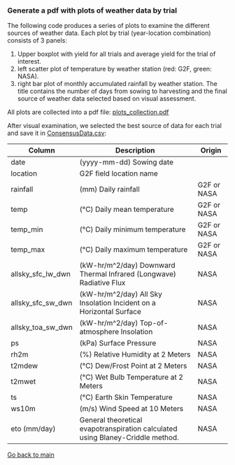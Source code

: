 ### Generate a pdf with plots of weather data by trial

The following code produces a series of plots to examine the different sources of weather data. 
Each plot by trial (year-location combination) consists of 3 panels: 
1) Upper boxplot with yield for all trials and average yield for the trial of interest.
2) left scatter plot of temperature by weather station (red: G2F, green: NASA).
3) right bar plot of monthly accumulated rainfall by weather station. The title contains the number of days from sowing to harvesting and the final source of weather data selected based on visual assessment.

All plots are collected into a pdf file: [plots_collection.pdf](https://github.com/QuantGen/G2F_RESOURCES/blob/main/Data/OutputFiles/plots_collection.pdf)

After visual examination, we selected the best source of data for each trial and save it in [ConsensusData.csv](https://github.com/QuantGen/G2F_RESOURCES/blob/main/Data/OutputFiles/ConsensusData.csv):

|Column|Description|Origin|
|------|-----------|------|
|date| (yyyy-mm-dd) Sowing date | |
|location| G2F field location name | |
|rainfall| (mm) Daily rainfall | G2F or NASA |
|temp| (°C) Daily mean temperature | G2F or NASA |
|temp_min| (°C) Daily minimum temperature | G2F or NASA |
|temp_max| (°C) Daily maximum temperature | G2F or NASA |
|allsky_sfc_lw_dwn| (kW-hr/m^2/day) Downward Thermal Infrared (Longwave) Radiative Flux| NASA |
|allsky_sfc_sw_dwn| (kW-hr/m^2/day) All Sky Insolation Incident on a Horizontal Surface| NASA |
|allsky_toa_sw_dwn| (kW-hr/m^2/day) Top-of-atmosphere Insolation| NASA |
|ps|(kPa) Surface Pressure| NASA |
|rh2m|(%) Relative Humidity at 2 Meters| NASA |
|t2mdew|(°C) Dew/Frost Point at 2 Meters| NASA |
|t2mwet|(°C) Wet Bulb Temperature at 2 Meters| NASA |
|ts|(°C) Earth Skin Temperature| NASA |
|ws10m| (m/s) Wind Speed at 10 Meters| NASA |
|eto (mm/day)| General theoretical evapotranspiration calculated using Blaney-Criddle method.| NASA |

[Go back to main](https://github.com/QuantGen/G2F_RESOURCES)
